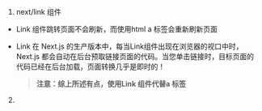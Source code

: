 1. next/link 组件

+ Link 组件跳转页面不会刷新，而使用html a 标签会重新刷新页面

+ Link 在 Next.js 的生产版本中，每当Link组件出现在浏览器的视口中时，Next.js 都会自动在后台预取链接页面的代码。当您单击链接时，目标页面的代码已经在后台加载，页面转换几乎是即时的！

   >**注意：综上所述有点，使用Link 组件代替a 标签**

2. 